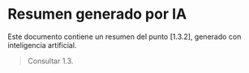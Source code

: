 # Resumen generado por IA

Este documento contiene un resumen del punto [1.3.2], generado con inteligencia artificial.

> Consultar 1.3.
